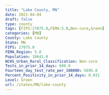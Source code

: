 ```yaml
---
title: "Lake County, MN"
date: 2021-04-04
draft: false
type: county
tags: [FIPS:27075.0,FEMA:5.0,Non-core,Green]
categories: [MN]
County: Lake County
State: MN
FIPS: 27075.0
FEMA_Region: 5.0
Population: 10641.0
NCHS_Urban_Rural_Classification: Non-core
Tests_in_prior_14_days: 606.0
Fourteen_day_test_rate_per_100000: 5695.0
Percent_Positivity_in_prior_14_days: 0.031
Level: Green
url: /states/MN/lake-county
---
```



